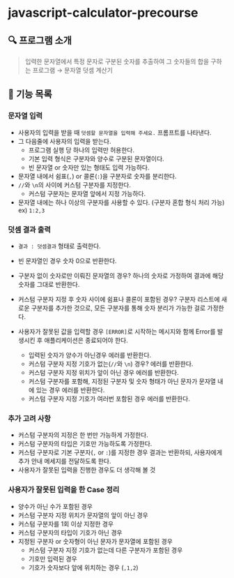 # javascript-calculator-precourse

## 🔍 프로그램 소개

> 입력한 문자열에서 특정 문자로 구분된 숫자를 추출하여 그 숫자들의 합을 구하는 프로그램 → 문자열 덧셈 계산기

## 📝 기능 목록

### 문자열 입력

- 사용자의 입력을 받을 때 `덧셈할 문자열을 입력해 주세요.` 프롬프트를 나타낸다.
- 그 다음줄에 사용자의 입력을 받는다.
  - 프로그램 실행 당 하나의 입력만 허용한다.
  - 기본 입력 형식은 구분자와 양수로 구분된 문자열이다.
  - 빈 문자열 or 숫자만 있는 형태도 입력 가능하다.
- 문자열 내에서 쉼표(`,`) or 콜론(`:`)을 구분자로 숫자를 분리한다.
- `//`와 `\n`의 사이에 커스텀 구분자를 지정한다.
  - 커스텀 구분자는 문자열 앞에서 지정 가능하다.
- 문자열 내에는 하나 이상의 구분자를 사용할 수 있다. (구분자 혼합 형식 처리 가능) ex) `1:2,3`

### 덧셈 결과 출력

- `결과 : 덧셈결과` 형태로 출력한다.
- 빈 문자열인 경우 숫자 0으로 반환한다.
- 구분자 없이 숫자로만 이뤄진 문자열의 경우? 하나의 숫자로 가정하여 결과에 해당 숫자를 그대로 반환한다.
- 커스텀 구분자 지정 후 숫자 사이에 쉼표나 콜론이 포함된 경우? 구분자 리스트에 새로운 구분자를 추가한 것으로, 모든 구분자를 통해 숫자 분리가 가능한 걸로 가정한다.

- 사용자가 잘못된 값을 입력할 경우 `[ERROR]`로 시작하는 메시지와 함께 Error를 발생시킨 후 애플리케이션은 종료되어야 한다.
  - 입력된 숫자가 양수가 아닌경우 에러를 반환한다.
  - 커스텀 구분자 지정 기호가 없는(`//`와 `\n`) 경우? 에러를 반환한다.
  - 커스텀 구분자 지정 위치가 앞이 아닌 경우 에러를 반환한다.
  - 커스텀 구분자를 포함해, 지정된 구분자 및 숫자 형태가 아닌 문자가 문자열 내에 있는 경우 에러를 반환한다.
  - 커스텀 구분자 지정 기호가 여러번 포함된 경우 에러를 반환한다.

### 추가 고려 사항

- 커스텀 구분자의 지정은 한 번만 가능하게 가정한다.
- 커스텀 구분자의 타입은 기호만 가능하도록 가정한다.
- 커스텀 구분자로 기본 구분자(`,` or `:`)를 지정한 경우 결과는 반환하되, 사용자에게 추가 안내 메세지를 전달하도록 한다.
- 사용자가 잘못된 입력을 진행한 경우도 더 생각해 볼 것

### 사용자가 잘못된 입력을 한 Case 정리

- 양수가 아닌 수가 포함된 경우
- 커스텀 구분자 지정 위치가 문자열의 앞이 아닌 경우
- 커스텀 구분자를 1회 이상 지정한 경우
- 커스텀 구분자의 타입이 기호가 아닌 경우
- 지정된 구분자 or 숫자형이 아닌 문자가 문자열에 포함된 경우
  - 커스텀 구분자 지정 기호가 없는데 다른 구분자가 포함된 경우
  - 기호만 입력된 경우
  - 기호가 숫자보다 앞에 위치하는 경우 (`,1,2`)

